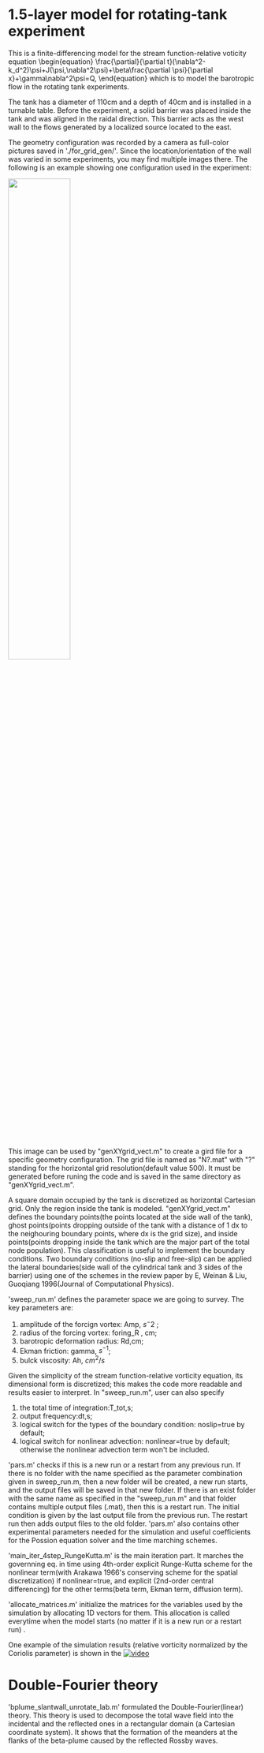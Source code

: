 # 1.5-layer model for rotating-tank experiment
This is a finite-differencing model for the stream function-relative voticity equation 
\begin{equation}
\frac{\partial}{\partial t}(\nabla^2-k_d^2)\psi+J(\psi,\nabla^2\psi)+\beta\frac{\partial \psi}{\partial x}+\gamma\nabla^2\psi=Q,
\end{equation}
which is to model the barotropic flow in the rotating tank experiments. 

The tank has a diameter of 110cm and a depth of 40cm and is installed in a turnable table. Before the experiment, a solid barrier was placed inside the tank and was aligned in the raidal direction. This barrier acts as the west wall to the flows generated by a localized source located to the east. 

The geometry configuration was recorded by a camera as full-color pictures saved in './for_grid_gen/'. Since the location/orientation of the wall was varied in some experiments, you may find multiple images there. The following is an example showing one configuration used in the experiment:

<img src="https://github.com/zy-gdou/rotating-tank-experiment/blob/385a69e7659770761996ae03dda59c8295bc769b/for_grid_gen/4oclock.png" width=50% height=50%>

This image can be used by "genXYgrid_vect.m" to create a gird file for a specific geometry configuration. The grid file is named as "N?.mat" with "?" standing for the horizontal grid resolution(default value 500). It must be generated before runing the code and is saved in the same directory as "genXYgrid_vect.m". 

A square domain occupied by the tank is discretized as horizontal Cartesian grid. Only the region inside the tank is modeled.
"genXYgrid_vect.m" defines the boundary points(the points located at the side wall of the tank), ghost points(points dropping outside of the tank with  a distance of 1 dx to the neighouring boundary points, where dx is the grid size), and inside points(points dropping inside the tank which are the major part of the total node population). This classification is useful to implement the boundary conditions. Two boundary conditions (no-slip and free-slip) can be applied the lateral boundaries(side wall of the cylindrical tank and 3 sides of the barrier) using one of the schemes in the review paper by E, Weinan & Liu, Guoqiang 1996(Journal of Computational Physics).

'sweep_run.m' defines the parameter space we are going to survey. The key parameters are:
1. amplitude of the forcign vortex: Amp, $s^-2$ ;
2. radius of the forcing vortex: foring_R , cm; 
3. barotropic deformation radius: Rd,cm; 
3. Ekman friction: gamma, $s^{-1}$; 
4. bulck viscosity: Ah, $cm^2/s$ 

Given the simplicity of the stream function-relative vorticity equation, its dimensional form is discretized; this makes the code more readable and results easier to interpret. In "sweep_run.m", user can also specify
1. the total time of integration:T_tot,s;
2. output frequency:dt,s; 
3. logical switch for the types of the boundary condition: noslip=true by default;
4. logical switch for nonlinear advection: nonlinear=true by default; otherwise the nonlinear advection term won't be included.

'pars.m' checks if this is a new run or a restart from any previous run. If there is no folder with the name specified as the parameter combination given in sweep_run.m, then a new folder will be created, a new run starts, and the output files will be saved in that new folder. If there is an exist folder with the same name as specified in the "sweep_run.m" and that folder contains multiple output files (.mat), then this is a restart run. The initial condition is given by the last output file from the previous run. The restart run then adds output files to the old folder. 'pars.m' also contains other experimental parameters needed for the simulation and useful coefficients for the Possion equation solver and the time marching schemes. 

'main_iter_4step_RungeKutta.m' is the main iteration part. It marches the governning eq. in time using 4th-order explicit Runge-Kutta scheme for the nonlinear term(with Arakawa 1966's conserving scheme for the spatial discretization) if nonlinear=true, and explicit (2nd-order central differencing) for the other terms(beta term, Ekman term, diffusion term). 

'allocate_matrices.m' initialize the matrices for the variables used by the simulation by allocating 1D vectors for them. This allocation is called everytime when the model starts (no matter if it is a new run or a restart run) .


One example of the simulation results (relative vorticity normalized by the Coriolis parameter) is shown in the [![video]()](https://youtu.be/C0-KzsiVW-g)

# Double-Fourier theory 
'bplume_slantwall_unrotate_lab.m' formulated the Double-Fourier(linear) theory. This theory is used to decompose the total wave field into the incidental and the reflected ones in a rectangular domain (a Cartesian coordinate system). It shows that the formation of the meanders at the flanks of the beta-plume caused by the reflected Rossby waves.

